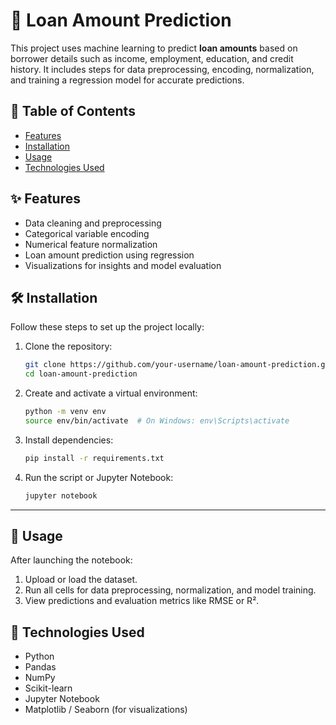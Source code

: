 # 🏦 Loan Amount Prediction

This project uses machine learning to predict **loan amounts** based on borrower details such as income, employment, education, and credit history. It includes steps for data preprocessing, encoding, normalization, and training a regression model for accurate predictions.

## 📑 Table of Contents

- [Features](#features)  
- [Installation](#installation)  
- [Usage](#usage)  
- [Technologies Used](#technologies-used)  

## ✨ Features

- Data cleaning and preprocessing  
- Categorical variable encoding  
- Numerical feature normalization  
- Loan amount prediction using regression  
- Visualizations for insights and model evaluation  


## 🛠️ Installation

Follow these steps to set up the project locally:

1. Clone the repository:
   ```bash
   git clone https://github.com/your-username/loan-amount-prediction.git
   cd loan-amount-prediction
   ```

2. Create and activate a virtual environment:
   ```bash
   python -m venv env
   source env/bin/activate  # On Windows: env\Scripts\activate
   ```

3. Install dependencies:
   ```bash
   pip install -r requirements.txt
   ```

4. Run the script or Jupyter Notebook:
   ```bash
   jupyter notebook
   ```

---

## 🚀 Usage

After launching the notebook:

1. Upload or load the dataset.
2. Run all cells for data preprocessing, normalization, and model training.
3. View predictions and evaluation metrics like RMSE or R².

## 🧰 Technologies Used

- Python  
- Pandas  
- NumPy  
- Scikit-learn  
- Jupyter Notebook  
- Matplotlib / Seaborn (for visualizations)

